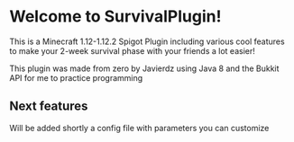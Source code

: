 # Welcome to SurvivalPlugin!
This is a Minecraft 1.12-1.12.2 Spigot Plugin including various cool features to make your 2-week survival phase with your friends a lot easier!

This plugin was made from zero by Javierdz using Java 8 and the Bukkit API for me to practice programming

## Next features
Will be added shortly a config file with parameters you can customize
